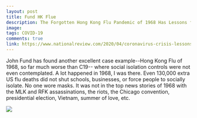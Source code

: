 ```yaml
---
layout: post
title: Fund HK Flue
description: The Forgotten Hong Kong Flu Pandemic of 1968 Has Lessons for Today
image: 
tags: COVID-19
comments: true
link: https://www.nationalreview.com/2020/04/coronavirus-crisis-lessons-1968-hong-kong-flu-pandemic/
---
```

John Fund has found another excellent case example--Hong Kong Flu of 1968, so far much worse than C19-- where social isolation controls were not even contemplated. A lot happened in 1968, I was there. Even 130,000 extra US flu deaths did not shut schools, businesses, or force people to socially isolate. No one wore masks. It was not in the top news stories of 1968 with the MLK and RFK assassinations, the riots, the Chicago convention, presidential election, Vietnam, summer of love, etc.

![](https://lh6.googleusercontent.com/Q5q0Z5lkkqLSTdqpXP4P3DF8I-IfoXAoHkoWk_Tpa56F_0na25P0Z_fBpoeTkwh6S-qih0lKZgdrOKD8BLuyhg2TxdhXI2mYus0DZzZQ8jETu--DSSw=w1280)
